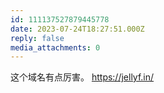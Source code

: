 ```yaml
---
id: 111137527879445778
date: 2023-07-24T18:27:51.000Z
reply: false
media_attachments: 0
---
```


这个域名有点厉害。 https://jellyf.in/

